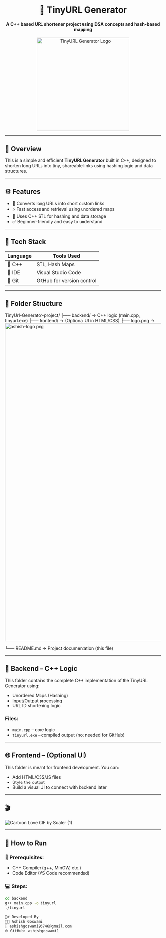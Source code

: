 <h1 align="center">🔗 TinyURL Generator</h1>
<h4 align="center">A C++ based URL shortener project using DSA concepts and hash-based mapping</h4>
<p align="center">
  <a href="https://github.com/ashishgoswami1/TinyUrl-Generator-Project">
    <img src="ashish-logo.png" width="300" alt="TinyURL Generator Logo" />
  </a>
</p>

---

## 🧠 Overview

This is a simple and efficient **TinyURL Generator** built in C++, designed to shorten long URLs into tiny, shareable links using hashing logic and data structures.

---

## ⚙️ Features

- 🔗 Converts long URLs into short custom links  
- ⚡ Fast access and retrieval using unordered maps  
- 🧠 Uses C++ STL for hashing and data storage  
- ✅ Beginner-friendly and easy to understand  

---

## 🧪 Tech Stack

| Language | Tools Used          |
|----------|---------------------|
| 🧾 C++   | STL, Hash Maps       |
| 🧰 IDE   | Visual Studio Code   |
| 🔧 Git   | GitHub for version control |

---

## 📂 Folder Structure

TinyUrl-Generator-project/
├── backend/ → C++ logic (main.cpp, tinyurl.exe)
├── frontend/ → (Optional UI in HTML/CSS)
├── logo.png → <img width="1024" height="1024" alt="ashish-logo png" src="https://github.com/user-attachments/assets/a32ed90f-8c5f-4bee-afd0-8fe2bc2c548d" />

└── README.md → Project documentation (this file)


---

## 🧰 Backend – C++ Logic

This folder contains the complete C++ implementation of the TinyURL Generator using:

- Unordered Maps (Hashing)
- Input/Output processing
- URL ID shortening logic

### Files:
- `main.cpp` – core logic
- `tinyurl.exe` – compiled output (not needed for GitHub)

---

## 🌐 Frontend – (Optional UI)

This folder is meant for frontend development. You can:

- Add HTML/CSS/JS files
- Style the output
- Build a visual UI to connect with backend later

---

## 🎬 

![Cartoon Love GIF by Scaler (1)](https://github.com/user-attachments/assets/9fbddaa0-998b-48d0-a3eb-3e486d054e4e)


---

## 🚀 How to Run

### 🔧 Prerequisites:
- C++ Compiler (g++, MinGW, etc.)
- Code Editor (VS Code recommended)

### 💻 Steps:
```bash
cd backend
g++ main.cpp -o tinyurl
./tinyurl

🙋‍♂️ Developed By
👨‍💻 Ashish Goswami
📧 ashishgoswami93746@gmail.com
🌐 GitHub: ashishgoswami1

